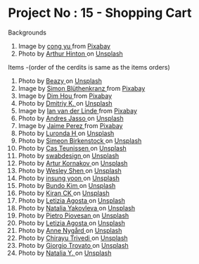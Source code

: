 # Project No : 15 - Shopping Cart

<div className='pl-5 nums1 md:text-2xl text-xl'>
              Backgrounds
              <ol className='credit md:text-xl pl-5 text-lg overflow-y-scroll grid grid-cols-2 '>
                <li>
                  Image by 
                  <a href='https://pixabay.com/users/vy-18861/?utm_source=link-attribution&amp;utm_medium=referral&amp;utm_campaign=image&amp;utm_content=76124'>
                    cong yu
                  </a>
                  from
                  <a href='https://pixabay.com/photos/night-street-lamp-china-classical-76124/'>
                    Pixabay
                  </a>
                </li>
                <li>
                  Photo by 
                  <a href='https://unsplash.com/ko/@rt_hints?utm_source=unsplash&utm_medium=referral&utm_content=creditCopyText'>
                    Arthur Hinton
                  </a>
                  on
                  <a href='https://unsplash.com/photos/hAZotfko0xY?utm_source=unsplash&utm_medium=referral&utm_content=creditCopyText'>
                    Unsplash
                  </a>
                </li>
              </ol>
            </div>
            <div className=' md:text-2xl pl-5 h-[90%] nums1 text-xl'>
              Items -(order of the cerdits is same as the items orders)
              <ol className='credit  md:text-xl pl-5 text-lg h-[85%] xs:h-[89%] overflow-y-scroll gap-1 grid grid-cols-2 '>
                <li>
                  Photo by 
                  <a href='https://unsplash.com/fr/@beazy?utm_source=unsplash&utm_medium=referral&utm_content=creditCopyText'>
                    Beazy
                  </a>
                  on
                  <a href='https://unsplash.com/photos/toX2sYnycCw?utm_source=unsplash&utm_medium=referral&utm_content=creditCopyText'>
                    Unsplash
                  </a>
                </li>
                <li>
                  Image by 
                  <a href='https://pixabay.com/users/simonprodl-143860/?utm_source=link-attribution&amp;utm_medium=referral&amp;utm_campaign=image&amp;utm_content=843461'>
                    Simon Blüthenkranz
                  </a>
                  from
                  <a href='https://pixabay.com/photos/bedside-lamp-light-bedside-table-843461/'>
                    Pixabay
                  </a>
                </li>
                <li>
                  Image by 
                  <a href='https://pixabay.com/users/dimhou-5987327/?utm_source=link-attribution&amp;utm_medium=referral&amp;utm_campaign=image&amp;utm_content=4053962'>
                    Dim Hou
                  </a>
                  from
                  <a href='https://pixabay.com/photos/lamp-lighting-decoration-light-4053962/'>
                    Pixabay
                  </a>
                </li>
                <li>
                  Photo by 
                  <a href='https://unsplash.com/@fiwol?utm_source=unsplash&utm_medium=referral&utm_content=creditCopyText'>
                    Dmitriy K.
                  </a>
                  on
                  <a href='https://unsplash.com/photos/iCcyQWHv4hA?utm_source=unsplash&utm_medium=referral&utm_content=creditCopyText'>
                    Unsplash
                  </a>
                </li>
                <li>
                  Image by 
                  <a href='https://pixabay.com/users/ianvanderlinde-11469181/?utm_source=link-attribution&amp;utm_medium=referral&amp;utm_campaign=image&amp;utm_content=6571362'>
                    Ian van der Linde
                  </a>
                  from
                  <a href='https://pixabay.com/photos/bedside-table-lamp-bedroom-bed-6571362/'>
                    Pixabay
                  </a>
                </li>
                <li>
                  Photo by 
                  <a href='https://unsplash.com/es/@andresjasso?utm_source=unsplash&utm_medium=referral&utm_content=creditCopyText'>
                    Andres Jasso
                  </a>
                  on
                  <a href='https://unsplash.com/photos/DR_A_zDkPHQ?utm_source=unsplash&utm_medium=referral&utm_content=creditCopyText'>
                    Unsplash
                  </a>
                </li>
                <li>
                  Image by 
                  <a href='https://pixabay.com/users/futuremoon-1532200/?utm_source=link-attribution&amp;utm_medium=referral&amp;utm_campaign=image&amp;utm_content=7578025'>
                    Jaime Perez
                  </a>
                  from
                  <a href='https://pixabay.com/photos/lamp-dark-night-home-decoration-7578025/'>
                    Pixabay
                  </a>
                </li>
                <li>
                  Photo by 
                  <a href='https://unsplash.com/@luronda_hege?utm_source=unsplash&utm_medium=referral&utm_content=creditCopyText'>
                    Luronda H
                  </a>
                  on
                  <a href='https://unsplash.com/photos/cHvZrkJrWbA?utm_source=unsplash&utm_medium=referral&utm_content=creditCopyText'>
                    Unsplash
                  </a>
                </li>
                <li>
                  Photo by 
                  <a href='https://unsplash.com/ja/@simeonbirkenstock?utm_source=unsplash&utm_medium=referral&utm_content=creditCopyText'>
                    Simeon Birkenstock
                  </a>
                  on
                  <a href='https://unsplash.com/photos/voO7hG54U90?utm_source=unsplash&utm_medium=referral&utm_content=creditCopyText'>
                    Unsplash
                  </a>
                </li>
                <li>
                  Photo by 
                  <a href='https://unsplash.com/@casteunissen?utm_source=unsplash&utm_medium=referral&utm_content=creditCopyText'>
                    Cas Teunissen
                  </a>
                  on
                  <a href='https://unsplash.com/photos/qXlY4GcfdeE?utm_source=unsplash&utm_medium=referral&utm_content=creditCopyText'>
                    Unsplash
                  </a>
                </li>
                <li>
                  Photo by 
                  <a href='https://unsplash.com/@swabdesign_official?utm_source=unsplash&utm_medium=referral&utm_content=creditCopyText'>
                    swabdesign
                  </a>
                  on
                  <a href='https://unsplash.com/photos/a-dKi7SL8ms?utm_source=unsplash&utm_medium=referral&utm_content=creditCopyText'>
                    Unsplash
                  </a>
                </li>
                <li>
                  Photo by 
                  <a href='https://unsplash.com/@arturkornakov?utm_source=unsplash&utm_medium=referral&utm_content=creditCopyText'>
                    Artur Kornakov
                  </a>
                  on
                  <a href='https://unsplash.com/photos/cpU3JRjiJwk?utm_source=unsplash&utm_medium=referral&utm_content=creditCopyText'>
                    Unsplash
                  </a>
                </li>
                <li>
                  Photo by 
                  <a href='https://unsplash.com/@wesleyshen?utm_source=unsplash&utm_medium=referral&utm_content=creditCopyText'>
                    Wesley Shen
                  </a>
                  on
                  <a href='https://unsplash.com/photos/fEHErnpK1Y8?utm_source=unsplash&utm_medium=referral&utm_content=creditCopyText'>
                    Unsplash
                  </a>
                </li>
                <li>
                  Photo by 
                  <a href='https://unsplash.com/@insungyoon?utm_source=unsplash&utm_medium=referral&utm_content=creditCopyText'>
                    insung yoon
                  </a>
                  on
                  <a href='https://unsplash.com/photos/-yLHx_Qm-lo?utm_source=unsplash&utm_medium=referral&utm_content=creditCopyText'>
                    Unsplash
                  </a>
                </li>
                <li>
                  Photo by 
                  <a href='https://unsplash.com/fr/@bundo?utm_source=unsplash&utm_medium=referral&utm_content=creditCopyText'>
                    Bundo Kim
                  </a>
                  on
                  <a href='https://unsplash.com/photos/IStZpF3ZeiQ?utm_source=unsplash&utm_medium=referral&utm_content=creditCopyText'>
                    Unsplash
                  </a>
                </li>
                <li>
                  Photo by 
                  <a href='https://unsplash.com/@kiranck123?utm_source=unsplash&utm_medium=referral&utm_content=creditCopyText'>
                    Kiran CK
                  </a>
                  on
                  <a href='https://unsplash.com/photos/6hhPFXpuoWQ?utm_source=unsplash&utm_medium=referral&utm_content=creditCopyText'>
                    Unsplash
                  </a>
                </li>
                <li>
                  Photo by 
                  <a href='https://unsplash.com/@adnonda?utm_source=unsplash&utm_medium=referral&utm_content=creditCopyText'>
                    Letizia Agosta
                  </a>
                  on 
                  <a href='https://unsplash.com/photos/BAlId0HSOdM?utm_source=unsplash&utm_medium=referral&utm_content=creditCopyText'>
                    Unsplash
                  </a>
                </li>
                <li>
                  Photo by 
                  <a href='https://unsplash.com/@foxfox?utm_source=unsplash&utm_medium=referral&utm_content=creditCopyText'>
                    Natalia Yakovleva
                  </a>
                  on
                  <a href='https://unsplash.com/photos/NMtyjqXdi0k?utm_source=unsplash&utm_medium=referral&utm_content=creditCopyText'>
                    Unsplash
                  </a>
                </li>
                <li>
                  Photo by 
                  <a href='https://unsplash.com/@pie06tro?utm_source=unsplash&utm_medium=referral&utm_content=creditCopyText'>
                    Pietro Piovesan
                  </a>
                  on
                  <a href='https://unsplash.com/photos/9UR3Zafm328?utm_source=unsplash&utm_medium=referral&utm_content=creditCopyText'>
                    Unsplash
                  </a>
                </li>
                <li>
                  Photo by 
                  <a href='https://unsplash.com/@adnonda?utm_source=unsplash&utm_medium=referral&utm_content=creditCopyText'>
                    Letizia Agosta
                  </a>
                  on
                  <a href='https://unsplash.com/photos/IeabWRt5ksw?utm_source=unsplash&utm_medium=referral&utm_content=creditCopyText'>
                    Unsplash
                  </a>
                </li>
                <li>
                  Photo by 
                  <a href='https://unsplash.com/@polarmermaid?utm_source=unsplash&utm_medium=referral&utm_content=creditCopyText'>
                    Anne Nygård
                  </a>
                  on
                  <a href='https://unsplash.com/photos/yld7ujjPRF8?utm_source=unsplash&utm_medium=referral&utm_content=creditCopyText'>
                    Unsplash
                  </a>
                </li>
                <li>
                  Photo by 
                  <a href='https://unsplash.com/de/@rc820?utm_source=unsplash&utm_medium=referral&utm_content=creditCopyText'>
                    Chirayu Trivedi
                  </a>
                  on
                  <a href='https://unsplash.com/photos/FujGehh8SzE?utm_source=unsplash&utm_medium=referral&utm_content=creditCopyText'>
                    Unsplash
                  </a>
                </li>
                <li>
                  Photo by 
                  <a href='https://unsplash.com/@giorgiotrovato?utm_source=unsplash&utm_medium=referral&utm_content=creditCopyText'>
                    Giorgio Trovato
                  </a>
                  on
                  <a href='https://unsplash.com/photos/lrfXajlUo2E?utm_source=unsplash&utm_medium=referral&utm_content=creditCopyText'>
                    Unsplash
                  </a>
                </li>
                <li>
                  Photo by 
                  <a href='https://unsplash.com/fr/@foxfox?utm_source=unsplash&utm_medium=referral&utm_content=creditCopyText'>
                    Natalia Y.
                  </a>
                  on
                  <a href='https://unsplash.com/photos/R-qWnGTaAyU?utm_source=unsplash&utm_medium=referral&utm_content=creditCopyText'>
                    Unsplash
                  </a>
                </li>
              </ol>
